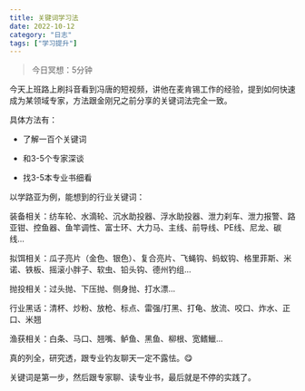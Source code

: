 ```yaml
---
title: 关键词学习法
date: 2022-10-12
category: "日志"
tags: ["学习提升"]
---
```

> 今日冥想：5分钟

今天上班路上刷抖音看到冯唐的短视频，讲他在麦肯锡工作的经验，提到如何快速成为某领域专家，方法跟金刚兄之前分享的关键词法完全一致。

具体方法有：

-   了解一百个关键词
    

-   和3-5个专家深谈
    

-   找3-5本专业书细看
    

以学路亚为例，能想到的行业关键词：

装备相关：纺车轮、水滴轮、沉水助投器、浮水助投器、泄力刹车、泄力报警、路亚钳、控鱼器、鱼竿调性、富士环、大力马、主线、前导线、PE线、尼龙、碳线...

拟饵相关：瓜子亮片（金色、银色）、复合亮片、飞蝇钩、蚂蚁钩、格里菲斯、米诺、铁板、摇滚小胖子、软虫、铅头钩、德州钓组...

抛投相关：过头抛、下压抛、侧身抛、打水漂...

行业黑话：清杯、炒粉、放枪、标点、雷强/打黑、打龟、放流、咬口、炸水、正口、米翘

渔获相关：白条、马口、翘嘴、鲈鱼、黑鱼、柳根、宽鳍鱲...

真的列全，研究透，跟专业钓友聊天一定不露怯。😋

关键词是第一步，然后跟专家聊、读专业书，最后就是不停的实践了。






